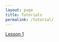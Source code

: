 ```yaml
---
layout: page
title: Tutorials
permalink: /tutorial/
---
```


[Lesson 1](https://dmbeskow.github.io/html/Lesson1.html)


